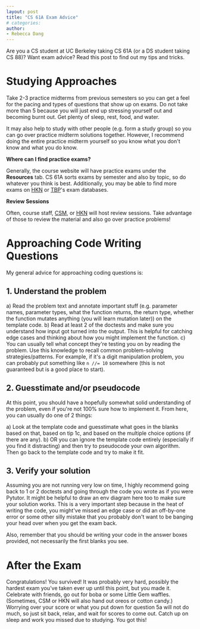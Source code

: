 ```yaml
---
layout: post
title: "CS 61A Exam Advice"
# categories:
author:
- Rebecca Dang
---
```


Are you a CS student at UC Berkeley taking CS 61A (or a DS student taking CS 88)? Want exam advice? Read this post to find out my tips and tricks.

# Studying Approaches

Take 2-3 practice midterms from previous semesters so you can get a feel for the pacing and types of questions that show up on exams. Do not take more than 5 because you will just end up stressing yourself out and becoming burnt out. Get plenty of sleep, rest, food, and water.

It may also help to study with other people (e.g. form a study group) so you can go over practice midterm solutions together. However, I recommend doing the entire practice midterm yourself so you know what you don't know and what you do know.

**Where can I find practice exams?**

Generally, the course website will have practice exams under the **Resources** tab. CS 61A sorts exams by semester and also by topic, so do whatever you think is best. Additionally, you may be able to find more exams on [HKN](https://hkn.eecs.berkeley.edu/exams) or [TBP](https://tbp.berkeley.edu/courses/)'s exam databases.

**Review Sessions**

Often, course staff, [CSM](https://csmentors.berkeley.edu), or [HKN](https://hkn.eecs.berkeley.edu) will host review sessions. Take advantage of those to review the material and also go over practice problems!

# Approaching Code Writing Questions

My general advice for approaching coding questions is:

## 1. Understand the problem

a) Read the problem text and annotate important stuff (e.g. parameter names, parameter types, what the function returns, the return type, whether the function mutates anything (you will learn mutation later)) on the template code.
b) Read at least 2 of the doctests and make sure you understand how input got turned into the output. This is helpful for catching edge cases and thinking about how you might implement the function.
c) You can usually tell what concept they're testing you on by reading the problem. Use this knowledge to recall common problem-solving strategies/patterns. For example, if it's a digit manipulation problem, you can probably put something like `n //= 10` somewhere (this is not guaranteed but is a good place to start).

## 2. Guesstimate and/or pseudocode

At this point, you should have a hopefully somewhat solid understanding of the problem, even if you're not 100% sure how to implement it. From here, you can usually do one of 2 things:

a) Look at the template code and guesstimate what goes in the blanks based on that, based on tip 1c, and based on the multiple choice options (if there are any).
b) OR you can ignore the template code entirely (especially if you find it distracting) and then try to pseudocode your own algorithm. Then go back to the template code and try to make it fit.

## 3. Verify your solution

Assuming you are not running very low on time, I highly recommend going back to 1 or 2 doctests and going through the code you wrote as if you were Pytutor. It might be helpful to draw an env diagram here too to make sure your solution works. This is a very important step because in the heat of writing the code, you might've missed an edge case or did an off-by-one error or some other silly mistake that you probably don't want to be banging your head over when you get the exam back.

Also, remember that you should be writing your code in the answer boxes provided, not necessarily the first blanks you see.

# After the Exam

Congratulations! You survived! It was probably very hard, possibly the hardest exam you've taken ever up until this point, but you made it. Celebrate with friends, go out for boba or some Little Gem waffles. (Sometimes, CSM or HKN will also hand out oreos or cotton candy.) Worrying over your score or what you put down for question 5a will not do much, so just sit back, relax, and wait for scores to come out. Catch up on sleep and work you missed due to studying. You got this!
